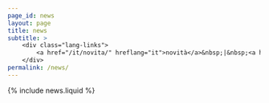 ```yaml
---
page_id: news
layout: page
title: news
subtitle: >
    <div class="lang-links">
        <a href="/it/novita/" hreflang="it">novità</a>&nbsp;|&nbsp;<a href="/es/novedades/" hreflang="es">novedades</a>
    </div>
permalink: /news/
---
```

  {% include news.liquid %}
